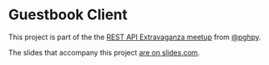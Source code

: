 Guestbook Client
================

This project is part of the the [REST API Extravaganza meetup][meetup] from [@pghpy][].

The slides that accompany this project [are on slides.com][slides].


[meetup]: http://www.meetup.com/pghpython/events/172253352/
[@pghpy]: http://twitter.com/pghpy
[slides]: https://slides.com/joeyespo/rest-apis-with-flask
